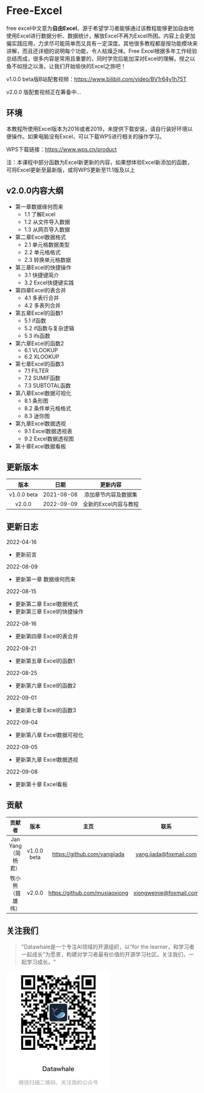 # Free-Excel

free excel中文意为**自由Excel**，源于希望学习者能够通过该教程能够更加自由地使用Excel进行数据分析、数据统计，解放Excel不再为Excel所困。内容上会更加偏实践应用，力求尽可能简单而又具有一定深度。其他很多教程都是按功能模块来讲解，而且还详细的说明每个功能，令人枯燥乏味。Free Excel根据多年工作经验总结而成，很多内容是常用且重要的，同时学完后能加深对Excel的理解。授之以鱼不如授之以渔，让我们开始愉快的Excel之旅吧！

v1.0.0 beta版B站配套视频：https://www.bilibili.com/video/BV1r64y1h75T

v2.0.0 版配套视频正在筹备中...

## 环境

本教程所使用Excel版本为2016或者2019，未提供下载安装，请自行装好环境以便操作。如果电脑没有Excel，可以下载WPS进行相关的操作学习。

WPS下载链接：https://www.wps.cn/product

注：本课程中部分函数为Excel新更新的内容，如果想体验Excel新添加的函数，可将Excel更新至最新版，或将WPS更新至11.1版及以上

## v2.0.0内容大纲
- 第一章数据缘何而来
  - 1.1 了解Excel
  - 1.2 从文件导入数据
  - 1.3 从网页导入数据
- 第二章Excel数据格式
  - 2.1 单元格数据类型
  - 2.2 单元格格式
  - 2.3 转换单元格数据
- 第三章Excel的快捷操作
  - 3.1 快捷键简介
  - 3.2 Excel快捷键实践
- 第四章Excel的表合并
  - 4.1 多表行合并
  - 4.2 多表列合并
- 第五章Excel的函数1
  - 5.1 if函数
  - 5.2 if函数与复杂逻辑
  - 5.3 ifs函数
- 第六章Excel的函数2
  - 6.1 VLOOKUP
  - 6.2 XLOOKUP 
- 第七章Excel的函数3
  - 7.1 FILTER
  - 7.2 SUMIF函数
  - 7.3 SUBTOTAL函数
- 第八章Excel数据可视化
  - 8.1 条形图
  - 8.2 条件单元格格式
  - 8.3 迷你图
- 第九章Excel数据透视
  - 9.1 Excel数据透视表
  - 9.2 Excel数据透视图
- 第十章Excel数据看板

## 更新版本
|    版本     |    日期    |       更新内容       |
| :---------: | :--------: | :------------------: |
| v1.0.0 beta | 2021-08-08 | 添加章节内容及数据集 |
| v2.0.0      | 2022-09-09 | 全新的Excel内容与教程 |

## 更新日志
2022-04-16
- 更新前言

2022-08-09
- 更新第一章 数据缘何而来

2022-08-15
- 更新第二章 Excel数据格式
- 更新第三章 Excel的快捷操作

2022-08-16
- 更新第四章 Excel的表合并

2022-08-21
- 更新第五章 Excel的函数1

2022-08-25
- 更新第六章 Excel的函数2

2022-09-01
- 更新第七章 Excel的函数3

2022-09-04
- 更新第八章 Excel数据可视化

2022-09-05
- 更新第九章 Excel数据透视

2022-09-08
- 更新第十章 Excel看板

## 贡献

|       贡献者       |     版本      |             主页              |          联系          |
| :----------------: | :-----------:| :--------------------------: | :--------------------: |
| Jan Yang（简杨君） | v1.0.0 beta | https://github.com/yangjiada | yang.jiada@foxmail.com |
| 牧小熊（聂雄伟）   | v2.0.0       |https://github.com/muxiaoxiong| xiongweinie@foxmail.com|


## 关注我们

> "Datawhale是一个专注AI领域的开源组织，以“for the learner，和学习者一起成长”为愿景，构建对学习者最有价值的开源学习社区。关注我们，一起学习成长。"

[![img](images/datawhale_code.jpeg)](https://github.com/datawhalechina/team-learning-sql/blob/main/img/datawhale_code.jpeg)
